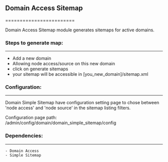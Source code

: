 ## Domain Access Sitemap
========================

Domain Access Sitemap module generates sitemaps for active domains.

### Steps to generate map:
--------------------------
- Add a new domain 
- Allowing node access/source on this new domain
- click on generate sitemaps
- your sitemap will be accessible in [you_new_domain]/sitemap.xml 

### Configuration:
------------------
Domain Simple Sitemap have configuration setting page 
to chose between 'node access' and 'node source' in the sitemap listing filters.

Configuration page path:
/admin/config/domain/domain_simple_sitemap/config

### Dependencies:
-------------
    - Domain Access
	- Simple Sitemap